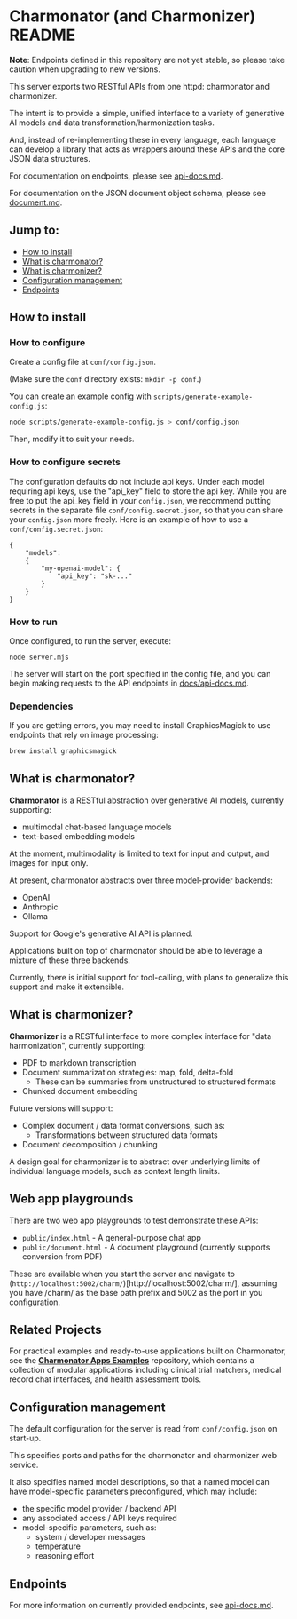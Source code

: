 # Charmonator (and Charmonizer) README

**Note**: Endpoints defined in this repository are not yet stable, so please take caution when upgrading to new versions.


This server exports two RESTful APIs from one httpd: charmonator and charmonizer.

The intent is to provide a simple, unified interface to a variety of generative AI models and data transformation/harmonization tasks.


And, instead of re-implementing these in every language, each language can develop a library that acts as wrappers around these APIs and the core JSON data structures.

For documentation on endpoints, please see [api-docs.md](docs/api-docs.md).

For documentation on the JSON document object schema, please see [document.md](docs/document.md).

## Jump to:

 - [How to install](#how-to-install)
 - [What is charmonator?](#what-is-charmonator)
 - [What is charmonizer?](#what-is-charmonizer)
 - [Configuration management](#configuration-management)
 - [Endpoints](#endpoints)

<a name="how-to-run"></a>
## How to install

### How to configure
Create a config file at `conf/config.json`.

(Make sure the `conf` directory exists: `mkdir -p conf`.)

You can create an example config with `scripts/generate-example-config.js`:

```bash
node scripts/generate-example-config.js > conf/config.json
```

Then, modify it to suit your needs.

### How to configure secrets

The configuration defaults do not include api keys.  Under each model requiring api keys, use the "api_key" field to store the api key.  While you are free to put the api_key field in your `config.json`, we recommend putting secrets in the separate file `conf/config.secret.json`, so that you can share your `config.json` more freely.  Here is an example of how to use a `conf/config.secret.json`:

```
{
    "models":
    {
        "my-openai-model": {
            "api_key": "sk-..."
        }
    }
}
```

### How to run
Once configured, to run the server, execute:

```
node server.mjs
```

The server will start on the port specified in the config file, and you can begin making requests to the API endpoints in [docs/api-docs.md](./docs/api-docs.md).

### Dependencies

If you are getting errors, you may need to install GraphicsMagick to use endpoints that rely on image processing:

```bash
brew install graphicsmagick
```



<a name="what-is-charmonator"></a>
## What is charmonator?

**Charmonator** is a RESTful abstraction over generative AI models, currently supporting:

 - multimodal chat-based language models
 - text-based embedding models

At the moment, multimodality is limited to text for input and output, and images for input only.

At present, charmonator abstracts over three model-provider backends:

 - OpenAI
 - Anthropic
 - Ollama

Support for Google's generative AI API is planned.

Applications built on top of charmonator should be able to leverage a mixture of these three backends.

Currently, there is initial support for tool-calling, with plans to generalize this support and make it extensible.



<a name="what-is-charmonizer"></a>
## What is charmonizer?

**Charmonizer** is a RESTful interface to more complex interface for "data harmonization", currently supporting:

 - PDF to markdown transcription
 - Document summarization strategies: map, fold, delta-fold
   + These can be summaries from unstructured to structured formats
 - Chunked document embedding

Future versions will support:

 - Complex document / data format conversions, such as:
   + Transformations between structured data formats
 - Document decomposition / chunking

A design goal for charmonizer is to abstract over underlying limits of individual language models, such as context length limits.


## Web app playgrounds

There are two web app playgrounds to test demonstrate these APIs:

 - `public/index.html` - A general-purpose chat app
 - `public/document.html` - A document playground (currently supports conversion from PDF)

These are available when you start the server and navigate to (`http://localhost:5002/charm/`)[http://localhost:5002/charm/], assuming you have /charm/ as the base path prefix and 5002 as the port in you configuration.

## Related Projects

For practical examples and ready-to-use applications built on Charmonator, see the **[Charmonator Apps Examples](https://github.com/mattmight/charmonator-apps-examples)** repository, which contains a collection of modular applications including clinical trial matchers, medical record chat interfaces, and health assessment tools.



<a name="configuration-management"></a>
## Configuration management

The default configuration for the server is read from `conf/config.json` on start-up.

This specifies ports and paths for the charmonator and charmonizer web service.

It also specifies named model descriptions, so that a named model can have model-specific parameters preconfigured, which may include:

 - the specific model provider / backend API
 - any associated access / API keys required
 - model-specific parameters, such as:
   + system / developer messages
   + temperature 
   + reasoning effort



## Endpoints

For more information on currently provided endpoints, see [api-docs.md](./docs/api-docs.md).



